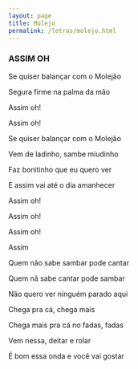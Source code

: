 ```yaml
---
layout: page
title: Molejo
permalink: /letras/molejo.html
---
```


### ASSIM OH

Se quiser balançar com o Molejão

Segura firme na palma da mão

Assim oh!

Assim oh!

Se quiser balançar com o Molejão

Vem de ladinho, sambe miudinho

Faz bonitinho que eu quero ver

E assim vai até o dia amanhecer

Assim oh!

Assim oh!

Assim oh!

Assim

Quem não sabe sambar pode cantar

Quem nã sabe cantar pode sambar

Não quero ver ninguém parado aqui

Chega pra cá, chega mais

Chega mais pra cá no fadas, fadas

Vem nessa, deitar e rolar

É bom essa onda e você vai gostar